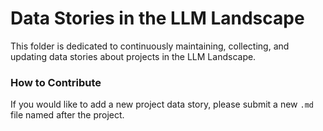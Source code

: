# Data Stories in the LLM Landscape

This folder is dedicated to continuously maintaining, collecting, and updating data stories about projects in the LLM Landscape.

### How to Contribute
If you would like to add a new project data story, please submit a new `.md` file named after the project.


